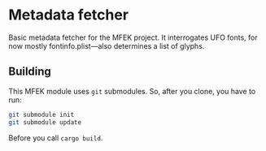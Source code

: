 # Metadata fetcher

Basic metadata fetcher for the MFEK project. It interrogates UFO fonts, for now mostly fontinfo.plist&mdash;also determines a list of glyphs.

## Building

This MFEK module uses `git` submodules. So, after you clone, you have to run:

```bash
git submodule init
git submodule update
```

Before you call `cargo build`.
